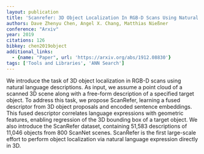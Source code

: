 ```yaml
---
layout: publication
title: 'Scanrefer: 3D Object Localization In RGB-D Scans Using Natural Language'
authors: Dave Zhenyu Chen, Angel X. Chang, Matthias Nießner
conference: "Arxiv"
year: 2019
citations: 126
bibkey: chen2019object
additional_links:
  - {name: "Paper", url: 'https://arxiv.org/abs/1912.08830'}
tags: ['Tools and Libraries', 'ANN Search']
---
```

We introduce the task of 3D object localization in RGB-D scans using natural
language descriptions. As input, we assume a point cloud of a scanned 3D scene
along with a free-form description of a specified target object. To address
this task, we propose ScanRefer, learning a fused descriptor from 3D object
proposals and encoded sentence embeddings. This fused descriptor correlates
language expressions with geometric features, enabling regression of the 3D
bounding box of a target object. We also introduce the ScanRefer dataset,
containing 51,583 descriptions of 11,046 objects from 800 ScanNet scenes.
ScanRefer is the first large-scale effort to perform object localization via
natural language expression directly in 3D.
